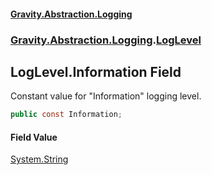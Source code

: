 #### [Gravity.Abstraction.Logging](./index.md 'index')
### [Gravity.Abstraction.Logging](./Gravity-Abstraction-Logging.md 'Gravity.Abstraction.Logging').[LogLevel](./Gravity-Abstraction-Logging-LogLevel.md 'Gravity.Abstraction.Logging.LogLevel')
## LogLevel.Information Field
Constant value for "Information" logging level.  
```csharp
public const Information;
```
#### Field Value
[System.String](https://docs.microsoft.com/en-us/dotnet/api/System.String 'System.String')  
